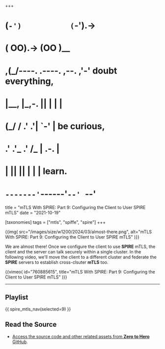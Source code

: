+++
#   (`-')           (`-').->
#   ( OO).->        (OO )__
# ,(_/----. .----. ,--. ,'-' doubt everything,
# |__,    |\_,-.  ||  | |  |
#  (_/   /    .' .'|  `-'  | be curious,
#  .'  .'_  .'  /_ |  .-.  |
# |       ||      ||  | |  | learn.
# `-------'`------'`--' `--'

title = "mTLS With SPIRE: Part 9: Configuring the Client to User SPIRE mTLS"
date = "2021-10-19"

[taxonomies]
tags = ["mtls", "spiffe", "spire"]
+++

{{img(
  src="/images/size/w1200/2024/03/almost-there.png",
  alt="mTLS With SPIRE: Part 9: Configuring the Client to User SPIRE mTLS"
)}}

We are almost there! Once we configure the client to use **SPIRE** mTLS, the
client and the server can talk securely within a single cluster. In the
following video, we'll move the client to a different cluster and federate the 
**SPIRE** servers to establish cross-clsuter **mTLS** too.

{{vimeo(
  id="760885615", 
  title="mTLS With SPIRE: Part 9: Configuring the Client to User SPIRE mTLS"
)}}

--------

## Playlist

{{ spire_mtls_nav(selected=9) }}

## Read the Source

* [Access the source code and other related assets from **Zero to Hero** GitHub](https://github.com/zerotohero-dev/spire-mtls).
